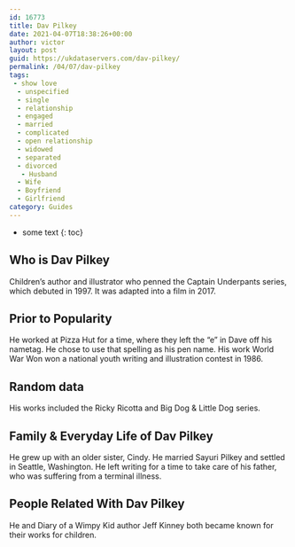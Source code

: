 ```yaml
---
id: 16773
title: Dav Pilkey
date: 2021-04-07T18:38:26+00:00
author: victor
layout: post
guid: https://ukdataservers.com/dav-pilkey/
permalink: /04/07/dav-pilkey
tags:
 - show love
  - unspecified
  - single
  - relationship
  - engaged
  - married
  - complicated
  - open relationship
  - widowed
  - separated
  - divorced
   - Husband
  - Wife
  - Boyfriend
  - Girlfriend
category: Guides
---
```


* some text
{: toc}


## Who is Dav Pilkey



Children&#8217;s author and illustrator who penned the Captain Underpants series, which debuted in 1997. It was adapted into a film in 2017.

                
                
                
## Prior to Popularity



He worked at Pizza Hut for a time, where they left the &#8220;e&#8221; in Dave off his nametag. He chose to use that spelling as his pen name. His work World War Won won a national youth writing and illustration contest in 1986.

                
                
                
## Random data



His works included the Ricky Ricotta and Big Dog & Little Dog series.

                
                
                
## Family & Everyday Life of Dav Pilkey



He grew up with an older sister, Cindy. He married Sayuri Pilkey and settled in Seattle, Washington. He left writing for a time to take care of his father, who was suffering from a terminal illness.

                
                
                
## People Related With Dav Pilkey



He and Diary of a Wimpy Kid author Jeff Kinney both became known for their works for children.

                
              
            
          
          
          